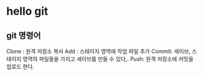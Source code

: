 # hello git

## git 명령어

Clone : 원격 저장소 복사
Add : 스테이지 영역에 작업 파일 추가
Commit: 	세이브, 스테이지 영역의 파일들을 가지고 세이브를 만들 수 있다,.
Push: 원격 저장소에 커밋을 업로드 한다.
